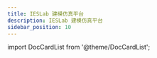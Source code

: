 ```yaml
---
title: IESLab 建模仿真平台
description: IESLab 建模仿真平台
sidebar_position: 10
---
```


import DocCardList from '@theme/DocCardList';

<DocCardList />